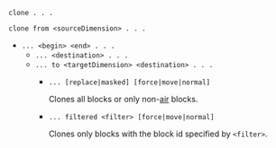 `clone . . .`

`clone from <sourceDimension> . . .`

*   `... <begin> <end> . . .`
    *   `... <destination> . . .`
    *   `... to <targetDimension> <destination> . . .`
        *   `... [replace|masked] [force|move|normal]`
            
            Clones all blocks or only non-[air](/w/Air "Air") blocks.
            
        *   `... filtered <filter> [force|move|normal]`
            
            Clones only blocks with the block id specified by `<filter>`.